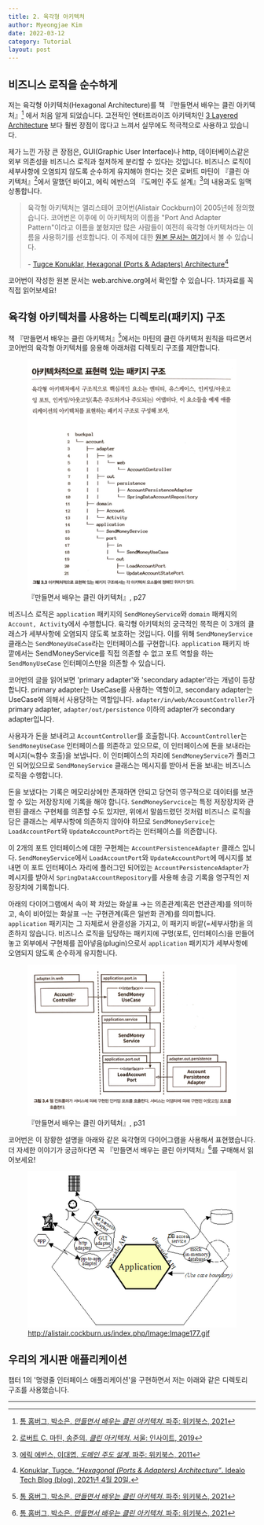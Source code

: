 ```yaml
---
title: 2. 육각형 아키텍처
author: Myeongjae Kim
date: 2022-03-12
category: Tutorial
layout: post
---
```


## 비즈니스 로직을 순수하게

저는 육각형 아키텍처(Hexagonal Architecture)를 책 『만들면서 배우는 클린 아키텍처』[^1] 에서 처음 알게 되었습니다.
고전적인 엔터프라이즈 아키텍처인 [3 Layered Architecture](https://www.ecanarys.com/Blogs/ArticleID/76/3-Layered-Architecture) 보다
훨씬 장점이 많다고 느껴서 실무에도 적극적으로 사용하고 있습니다.

제가 느낀 가장 큰 장점은, GUI(Graphic User Interface)나 http, 데이터베이스같은 외부 의존성을 비즈니스 로직과 철저하게 분리할 수 있다는 것입니다. 비즈니스 로직이 세부사항에 오염되지
않도록 순수하게 유지해야 한다는 것은 로버트 마틴이 『클린 아키텍처』[^2]에서 말했던 바이고, 에릭 에반스의 『도메인 주도 설계』[^3]의 내용과도 일맥상통합니다.

> 육각형 아키텍처는 앨리스테어 코어번(Alistair Cockburn)이 2005년에 정의했습니다. 코어번은 이후에 이 아키텍처의 이름을 "Port And Adapter Pattern"이라고 
> 이름을 붙혔지만 많은 사람들이 여전히 육각형 아키텍처라는 이름을 사용하기를 선호합니다.
> 이 주제에 대한 [원본 문서는 여기](https://web.archive.org/web/20060711221010/http://alistair.cockburn.us:80/index.php/Hexagonal_architecture)에서 볼 수 있습니다.
> 
> \- [Tugce Konuklar, Hexagonal (Ports & Adapters) Architecture](https://medium.com/idealo-tech-blog/hexagonal-ports-adapters-architecture-e3617bcf00a0#8ad5)[^4]

코어번이 작성한 원본 문서는 web.archive.org에서 확인할 수 있습니다. 1차자료를 꼭 직접 읽어보세요!

## 육각형 아키텍처를 사용하는 디렉토리(패키지) 구조

책 『만들면서 배우는 클린 아키텍처』[^1]에서는 마틴의 클린 아키텍처 원칙을 따르면서 코어번의 육각형 아키텍처를 응용해 아래처럼 디렉토리 구조를 제안합니다. 

<figure>
    <img alt="Packages for Hexagonal Architecture" src="/res/1-package-hexagonal.jpg" />
    <figcaption>『만들면서 배우는 클린 아키텍처』, p27</figcaption>
</figure>

비즈니스 로직은 `application` 패키지의 `SendMoneyService`와 `domain` 패캐지의 `Account, Activity`에서 수행합니다.
육각형 아키텍처의 궁극적인 목적은 이 3개의 클래스가 세부사항에 오염되지 않도록 보호하는 것입니다. 이를 위해 `SendMoneyService` 클래스는
`SendMoneyUseCase`라는 인터페이스를 구현합니다. `application` 패키지 바깥에서는 SendMoneyService를 직접 의존할 수 없고
포트 역할을 하는 `SendMonyUseCase` 인터페이스만을 의존할 수 있습니다.

코어번의 글을 읽어보면 'primary adapter'와 'secondary adapter'라는 개념이 등장합니다. primary adapter는 UseCase를 사용하는 역할이고,
secondary adapter는 UseCase에 의해서 사용당하는 역할입니다. `adapter/in/web/AccountController`가 primary adapter,
`adapter/out/persistence` 이하의 adapter가 secondary adapter입니다.

사용자가 돈을 보내려고 `AccountController`를 호출합니다. `AccountController`는 `SendMoneyUseCase` 인터페이스를 의존하고 있으므로,
이 인터페이스에 돈을 보내라는 메시지(≒함수 호출)을 보냅니다. 이 인터페이스의 자리에 `SendMoneyService`가 플러그인 되어있으므로 `SendMoneyService` 클래스는
메시지를 받아서 돈을 보내는 비즈니스 로직을 수행합니다.

돈을 보냈다는 기록은 메모리상에만 존재하면 안되고 당연히 영구적으로 데이터를 보관할 수 있는 저장장치에 기록을 해야 합니다. `SendMoneyServcice`는
특정 저장장치와 관련된 클래스 구현체를 의존할 수도 있지만, 위에서 말씀드렸던 것처럼 비즈니스 로직을 담은 클래스는 세부사항에 의존하지 않아야 하므로
`SendMoneyService`는 `LoadAccountPort`와 `UpdateAccountPort`라는 인터페이스를 의존합니다.

이 2개의 포트 인터페이스에 대한 구현체는 `AccountPersistenceAdapter` 클래스 입니다. `SendMoneyService`에서 `LoadAccountPort`와
`UpdateAccountPort`에 메시지를 보내면 이 포트 인터페이스 자리에 플러그인 되어있는 `AccountPersistenceAdapter`가 메시지를 받아서
`SpringDataAccountRepository`를 사용해 송금 기록을 영구적인 저장장치에 기록합니다.

아래의 다이어그램에서 속이 꽉 차있는 화살표 →는 의존관계(혹은 연관관계)를 의미하고, 속이 비어있는 화살표 ⇾는 구현관계(혹은 일반화 관계)를 의미합니다.
`application` 패키지는 그 자체로서 완결성을 가지고, 이 패키지 바깥(=세부사항)을 의존하지 않습니다. 비즈니스 로직을 담당하는 패키지에
구멍(포트, 인터페이스)을 만들어놓고 외부에서 구현체를 꼽아넣음(plugin)으로서 `application` 패키지가 세부사항에 오염되지 않도록 순수하게 유지합니다.

<figure>
    <img alt="Class diagram" src="/res/2-dependency-diagram.jpg" />
    <figcaption>『만들면서 배우는 클린 아키텍처』, p31</figcaption>
</figure>

코어번은 이 장황한 설명을 아래와 같은 육각형의 다이어그램을 사용해서 표현했습니다. 더 자세한 이야기가 궁금하다면 꼭 『만들면서 배우는 클린 아키텍처』[^1]를
구매해서 읽어보세요!

<figure>
    <img alt="Hexagonal Diagram of Cockburn" src="/res/3-original-diagram.gif" width="974px" />
    <figcaption><a target="_blank" href="https://web.archive.org/web/20071009083921/http://alistair.cockburn.us/index.php/Image:Image177.gif">http://alistair.cockburn.us/index.php/Image:Image177.gif</a></figcaption>
</figure>

## 우리의 게시판 애플리케이션

챕터 1의 '명령줄 인터페이스 애플리케이션'을 구현하면서 저는 아래와 같은 디렉토리 구조를 사용했습니다.

---

[^1]: [톰 홈버그, 박소은. _만들면서 배우는 클린 아키텍처_. 파주: 위키북스, 2021](https://wikibook.co.kr/clean-architecture/)
[^2]: [로버트 C. 마틴, 송준의. _클린 아키텍처_. 서울: 인사이트, 2019](http://ebook.insightbook.co.kr/book/69)
[^3]: [에릭 에반스, 이대엽. _도메인 주도 설계_. 파주: 위키북스, 2011](https://wikibook.co.kr/domain-driven-design/)
[^4]: [Konuklar, Tugce. _“Hexagonal (Ports & Adapters) Architecture”_. Idealo Tech Blog (blog), 2021년 4월 20일.](https://medium.com/idealo-tech-blog/hexagonal-ports-adapters-architecture-e3617bcf00a0#8ad5)

